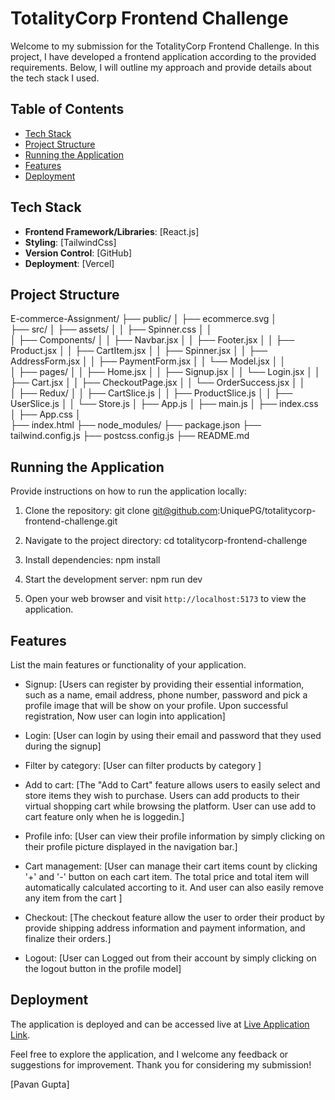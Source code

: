 # TotalityCorp Frontend Challenge

Welcome to my submission for the TotalityCorp Frontend Challenge. In this project, I have developed a frontend application according to the provided requirements. Below, I will outline my approach and provide details about the tech stack I used.

## Table of Contents
- [Tech Stack](#tech-stack)
- [Project Structure](#project-structure)
- [Running the Application](#running-the-application)
- [Features](#features)
- [Deployment](#deployment)

## Tech Stack
- **Frontend Framework/Libraries**: [React.js]
- **Styling**: [TailwindCss]
- **Version Control**: [GitHub]
- **Deployment**: [Vercel]

## Project Structure
E-commerce-Assignment/
├── public/
│   ├── ecommerce.svg
│   
├── src/
│   ├── assets/
│   │   ├── Spinner.css
│   │   
│   ├── Components/
│   │   ├── Navbar.jsx
│   │   ├── Footer.jsx
│   │   ├── Product.jsx
│   │   ├── CartItem.jsx
│   │   ├── Spinner.jsx
│   │   ├── AddressForm.jsx
│   │   ├── PaymentForm.jsx
│   │   └── Model.jsx
│   │   
│   ├── pages/
│   │   ├── Home.jsx
│   │   ├── Signup.jsx
│   │   └── Login.jsx
│   │   ├── Cart.jsx
│   │   ├── CheckoutPage.jsx
│   │   └── OrderSuccess.jsx
│   │   
│   ├── Redux/
│   │   ├── CartSlice.js
│   │   ├── ProductSlice.js
│   │   ├── UserSlice.js
│   │   └── Store.js
│   ├── App.js
│   ├── main.js
│   ├── index.css
│   ├── App.css
│   
├── index.html
├── node_modules/
├── package.json
├── tailwind.config.js
├── postcss.config.js
├── README.md


## Running the Application

Provide instructions on how to run the application locally:

1. Clone the repository: 
    git clone git@github.com:UniquePG/totalitycorp-frontend-challenge.git

2. Navigate to the project directory:
    cd totalitycorp-frontend-challenge

3. Install dependencies:
    npm install

4. Start the development server:
    npm run dev

5. Open your web browser and visit `http://localhost:5173` to view the application.

## Features

List the main features or functionality of your application.

- Signup: [Users can register by providing their essential information, such as a name, email address, phone number, password and pick a profile image that will be show on your profile. Upon successful registration, Now user can login into application]

- Login: [User can login by using their email and password that they used during the signup]

- Filter by category: [User can filter products by category ]

- Add to cart: [The "Add to Cart" feature allows users to easily select and store items they wish to purchase. Users can add products to their virtual shopping cart while browsing the platform. User can use add to cart feature only when he is loggedin.]

- Profile info: [User can view their profile information by simply clicking on their profile picture displayed in the navigation bar.]

- Cart management: [User can manage their cart items count by clicking '+' and '-' button on each cart item. The total price and total item will automatically calculated accorting to it. And user can also easily remove any item from the cart ]

- Checkout: [The checkout feature allow the user to order their product by provide shipping address information and payment information, and finalize their orders.]

- Logout: [User can Logged out from their account by simply clicking on the logout button in the profile model]
 

## Deployment

The application is deployed and can be accessed live at [Live Application Link](https://totalitycorp-frontend-challenge-uniquepg.vercel.app/).

Feel free to explore the application, and I welcome any feedback or suggestions for improvement. Thank you for considering my submission!

[Pavan Gupta]